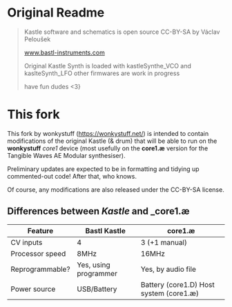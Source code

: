 # Original Readme

> Kastle software and schematics is open source CC-BY-SA by Václav Peloušek
>
> www.bastl-instruments.com
>
> Original Kastle Synth is loaded with kastleSynthe_VCO and kaslteSynth_LFO other firmwares are work in progress
>
> have fun dudes <3}

# This fork

This fork by wonkystuff (https://wonkystuff.net/) is intended to contain modifications of the original Kastle (& drum)
that will be able to run on the **wonkystuff** _core1_ device (most usefully on the **core1.æ** version for the Tangible Waves
AE Modular synthesiser).

Preliminary updates are expected to be in formatting and tidying up commented-out code! After that, who knows.

Of course, any modifications are also released under the CC-BY-SA license.

## Differences between _Kastle_ and _core1.æ

| Feature | Bastl Kastle | core1.æ |
| --------------- | --------------- | --------------- |
| CV inputs | 4  | 3 (+1 manual) |
| Processor speed | 8MHz | 16MHz |
| Reprogrammable? | Yes, using programmer | Yes, by audio file |
| Power source | USB/Battery | Battery (core1.D) Host system (core1.æ) |
